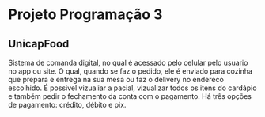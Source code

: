 # Projeto Programação 3



## UnicapFood





Sistema de comanda digital, no qual é acessado pelo celular pelo usuario no app ou site. 
O qual, quando se faz o pedido, ele é enviado para cozinha que prepara e entrega na sua mesa ou faz o delivery no endereco escolhido. 
É possivel vizualiar a pacial, vizualizar todos os itens do cardápio e também pedir o fechamento da conta com o pagamento.
Há três opções de pagamento: crédito, débito e pix.
